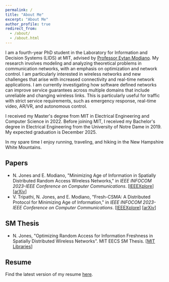 ```yaml
---
permalink: /
title: "About Me"
excerpt: "About Me"
author_profile: true
redirect_from: 
  - /about/
  - /about.html
---
```

I am a fourth-year PhD student in the Laboratory for Information and Decision Systems (LIDS) at MIT, advised by [Professor Eytan Modiano](https://modiano.mit.edu/). My research involves modeling and analyzing theoretical problems in communication networks, with an emphasis on optimization and network control. I am particularly interested in wireless networks and new challenges that arise with increased connectivity and real-time network applications. I am currently investigating how software defined networks can improve service guarantees across multiple domains that include unreliable and changing wireless links. This is particularly useful for traffic with strict service requirements, such as emergency response, real-time video, AR/VR, and autonomous control.

I received my Master's degree from MIT in Electrical Engineering and Computer Science in 2022. Before joining MIT, I received my Bachelor's degree in Electrical Engineering from the University of Notre Dame in 2019. My expected graduation is December 2025.

In my spare time I enjoy running, traveling, and hiking in the New Hampshire White Mountains.


## Papers

  * N. Jones and E. Modiano, "Minimizing Age of Information in Spatially Distributed Random Access Wireless Networks," in *IEEE INFOCOM 2023-IEEE Conference on Computer Communications*. \[[IEEEXplore](https://ieeexplore.ieee.org/abstract/document/10229041)\] \[[arXiv](https://arxiv.org/abs/2212.03998)\]
  * V. Tripathi, N. Jones, and E. Modiano, "Fresh-CSMA: A Distributed Protocol for Minimizing Age of Information," in *IEEE INFOCOM 2023-IEEE Conference on Computer Communications*. \[[IEEEXplore](https://ieeexplore.ieee.org/abstract/document/10228917)\] \[[arXiv](https://arxiv.org/abs/2212.03087)\]

## SM Thesis

  * N. Jones, "Optimizing Random Access for Information Freshness in Spatially Distributed Wireless Networks". MIT EECS SM Thesis. \[[MIT Libraries](https://dspace.mit.edu/handle/1721.1/147292)\]


## Resume

Find the latest version of my resume [here](https://njonesnd19.github.io/files/Resume.pdf).
